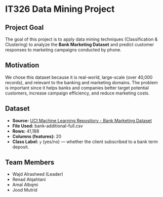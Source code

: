 # IT326 Data Mining Project  

## Project Goal  
The goal of this project is to apply data mining techniques (Classification & Clustering) to analyze the **Bank Marketing Dataset** and predict customer responses to marketing campaigns conducted by phone.  

## Motivation  
We chose this dataset because it is real-world, large-scale (over 40,000 records), and relevant to the banking and marketing domains. The problem is important since it helps banks and companies better target potential customers, increase campaign efficiency, and reduce marketing costs.  

## Dataset  
- **Source:** [UCI Machine Learning Repository - Bank Marketing Dataset](https://archive.ics.uci.edu/dataset/222/bank+marketing)  
- **File Used:** bank-additional-full.csv  
- **Rows:** 41,188  
- **Columns (features):** 20  
- **Class Label:** `y` (yes/no) — whether the client subscribed to a bank term deposit.

## Team Members  
- Wajd Alrasheed (Leader)  
- Renad Alqahtani 
- Amal Albqmi  
- Jood Mutrid 
